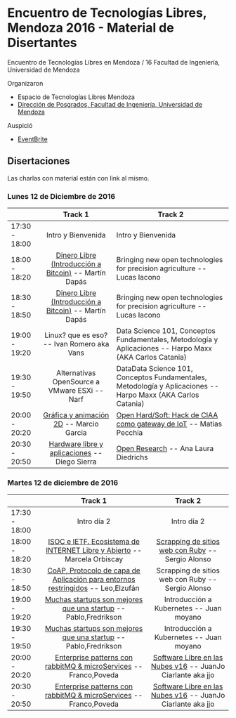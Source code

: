 # Encuentro de Tecnologías Libres, Mendoza 2016 - Material de Disertantes

Encuentro de Tecnologías Libres en Mendoza / 16	
Facultad de Ingeniería, Universidad de Mendoza

Organizaron

* Espacio de Tecnologías Libres Mendoza
* [Dirección de Posgrados, Facultad de Ingeniería, Universidad de Mendoza](http://www.um.edu.ar/es/fi/carreras/posgrados-facultad-de-ingenieria.html)

Auspició

* [EventBrite](http://www.eventbrite.com.ar)

## Disertaciones

Las charlas con material están con link al mismo.

### Lunes 12 de Diciembre de 2016


|               	|                       Track 1                       	| Track 2                                                                                                    	|
|---------------	|:---------------------------------------------------:	|------------------------------------------------------------------------------------------------------------	|
| 17:30 - 18:00 	| Intro y Bienvenida                                  	| Intro y Bienvenida                                                                                         	|
| 18:00 - 18:20 	| [Dinero Libre (Introducción a Bitcoin)](12/MartinDapas) -- Martín Dapás 	| Bringing new open technologies for precision agriculture -- Lucas Iacono                                     	|
| 18:30 - 18:50 	| [Dinero Libre (Introducción a Bitcoin)](12/MartinDapas) -- Martín Dapás 	| Bringing new open technologies for precision agriculture -- Lucas Iacono                                     	|
| 19:00 - 19:20 	| Linux? que es eso? -- Ivan Romero aka Vans            	| Data Science 101, Conceptos Fundamentales, Metodología y Aplicaciones -- Harpo Maxx (AKA Carlos Catania)     	|
| 19:30 - 19:50 	| Alternativas OpenSource a VMware ESXi -- Narf         	| DataData Science 101, Conceptos Fundamentales, Metodología y Aplicaciones -- Harpo Maxx (AKA Carlos Catania) 	|
| 20:00 - 20:20 	| [Gráfica y animación 2D](12/MarcioGarcia/Grafica_y_animacion_2D) -- Marcio Garcia               	| [Open Hard/Soft: Hack de CIAA como gateway de IoT](12/MatiasPecchia) -- Matías Pecchia                                           	|
| 20:30 - 20:50 	| [Hardware libre y aplicaciones](12/DiegoSierra) -- Diego Sierra         	| [Open Research](12/AnaDiedrichs/OpenResearch) -- Ana Laura Diedrichs                                                                         	|

### Martes 12 de diciembre de 2016

|               	|                                     Track 1                                     	|                           Track 2                           	|
|---------------	|:-------------------------------------------------------------------------------:	|:-----------------------------------------------------------:	|
| 17:30 - 18:00 	| Intro día 2                                                                     	| Intro día 2                                                 	|
| 18:00 - 18:20 	| [ISOC e IETF. Ecosistema de INTERNET Libre y Abierto](12/MarcelaOrbiscay) -- Marcela Orbiscay         	| [Scrapping de sitios web con Ruby](12/SergioAlonso/ScrappingConRuby) -- Sergio Alonso           	|
| 18:30 - 18:50 	| [CoAP, Protocolo de capa de Aplicación para entornos restringidos](12/LeoElzufrán) -- Leo,Elzufán 	| Scrapping de sitios web con Ruby -- Sergio Alonso           	|
| 19:00 - 19:20 	| [Muchas startups son mejores que una startup](12/PabloFrediskson/MuchasStartupsSonMejoresQueUnaStartup) -- Pablo,Fredrikson                 	| Introducción a Kubernetes -- Juan moyano                    	|
| 19:30 - 19:50 	| [Muchas startups son mejores que una startup](12/PabloFrediskson/MuchasStartupsSonMejoresQueUnaStartup) -- Pablo,Fredrikson                 	| Introducción a Kubernetes -- Juan moyano                    	|
| 20:00 - 20:20 	| [Enterprise patterns con rabbitMQ & microServices](12/FrancoPoveda) -- Franco,Poveda               	| [Software Libre en las Nubes v16](12/JuanJoCiarlante/SLN16) -- JuanJo Ciarlante aka jjo 	|
| 20:30 - 20:50 	| [Enterprise patterns con rabbitMQ & microServices](12/FrancoPoveda) -- Franco,Poveda               	| [Software Libre en las Nubes v16](12/JuanJoCiarlante/SLN16) -- JuanJo Ciarlante aka jjo 	|
